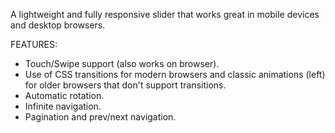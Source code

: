 A lightweight and fully responsive slider that works great in mobile devices and desktop browsers.

FEATURES:

- Touch/Swipe support (also works on browser).
- Use of CSS transitions for modern browsers and classic animations (left) for older browsers that don't support transitions.
- Automatic rotation.
- Infinite navigation.
- Pagination and prev/next navigation.